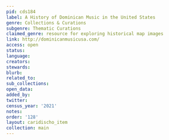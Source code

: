 ```yaml
---
pid: cds184
label: A History of Dominican Music in the United States
genre: Collections & Curations
subgenre: Thematic Curations
claimed_genre: resource for exploring historical map images
link: http://dominicanmusicusa.com/
access: open
status:
language:
creators:
stewards:
blurb:
related_to:
sub_collections:
open_data:
added_by:
twitter:
census_year: '2021'
notes:
order: '128'
layout: caridischo_item
collection: main
---
```

